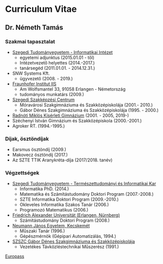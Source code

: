 # Curriculum Vitae

## Dr. Németh Tamás

<Nevjegy />

### Szakmai tapasztalat

- [Szegedi Tudományegyetem - Informatikai Intézet](http://www.inf.u-szeged.hu/)
  - egyetemi adjunktus (2015.01.01 - től)
  - Intézetvezető helyettes (2014.-2017.)
  - tanársegéd (2011.01.01. - 2014.12.31.)
- SNW Systems Kft.
  - ügyvezető (2008. - 2019.) 
- [Fraunhofer Institut IIS](https://www.iis.fraunhofer.de/)
  - Am Wolfsmantel 33, 91058 Erlangen - Németország
  - tudományos munkatárs (2009.)
- [Szegedi Szakképzési Centrum](http://szakkepzesszeged.hu/)
  - Móravárosi Szakgimnáziuma és Szakközépiskolája (2001.- 2010.)
  - Gábor Dénes Szakgimnáziuma és Szakközépiskolája (1995. - 2000.)
- [Radnóti Miklós Kísérleti Gimnázium](http://www.radnoti-szeged.sulinet.hu/index.php?cmd=openpage) (2001. - 2005, 2019-)
- Széchenyi István Gimnázium és Szakközépiskola (2000.-2001.)
- Agroker RT. (1994.-1995.)

### Díjak, ösztöndíjak

- Earsmus ösztöndíj (2009.)
- Makovecz ösztöndíj (2017.)
- Az SZTE TTIK Aranykréta-díja (2017/2018. tanév)

### Végzettségek

- [Szegedi Tudományegyetem - Természettudományi és Informatikai Kar](http://www.sci.u-szeged.hu/)
  - Informatika PhD. (2014.)
  - Matematika és Számítástudomány Doktori Program (2007.-2008.)
  - SZTE Informatika Doktori Program (2009.-2010.)
  - Okleveles Informatika Szakos Tanár (2006.)
  - Programozó Matematikus (2006.)
- [Friedrich Alexander Universität (Erlangen, Nürnberg)](https://www.fau.de/)
  - Számítástudomány Doktori Program (2008.)
- [Neumann János Egyetem, Kecskemét](https://gamf.uni-neumann.hu/)
  - Műszaki Tanár (1996.)
  - Gépészmérnök (Gépipari Automatizálás, 1994.)
- [SZSZC Gábor Dénes Szakgimnáziuma és Szakközépiskolája](http://www.gdszeged.hu/)
  - Vezetékes Távközléstechnikai Műszerész (1991.)

[Europass](http://www.inf.u-szeged.hu/~tnemeth/cv.pdf)